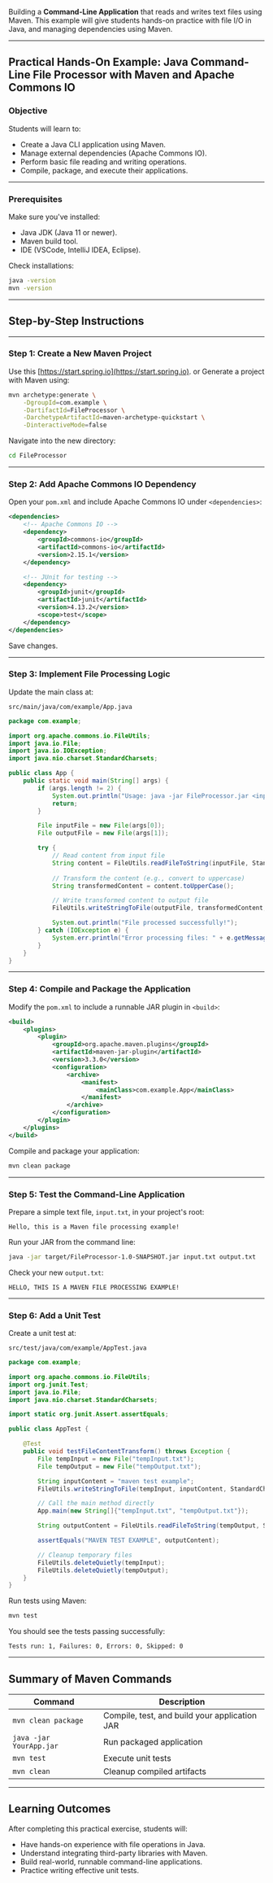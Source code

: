 Building a **Command-Line Application** that reads and writes text files using Maven. This example will give students hands-on practice with file I/O in Java, and managing dependencies using Maven.

---

## Practical Hands-On Example: Java Command-Line File Processor with Maven and Apache Commons IO

### **Objective**
Students will learn to:

- Create a Java CLI application using Maven.
- Manage external dependencies (Apache Commons IO).
- Perform basic file reading and writing operations.
- Compile, package, and execute their applications.

---

### **Prerequisites**
Make sure you've installed:

- Java JDK (Java 11 or newer).
- Maven build tool.
- IDE (VSCode, IntelliJ IDEA, Eclipse).

Check installations:
```bash
java -version
mvn -version
```

---

## **Step-by-Step Instructions**

---

### **Step 1: Create a New Maven Project**
Use this [https://start.spring.io](https://start.spring.io).
or
Generate a project with Maven using:

```bash
mvn archetype:generate \
    -DgroupId=com.example \
    -DartifactId=FileProcessor \
    -DarchetypeArtifactId=maven-archetype-quickstart \
    -DinteractiveMode=false
```

Navigate into the new directory:

```bash
cd FileProcessor
```

---

### **Step 2: Add Apache Commons IO Dependency**

Open your `pom.xml` and include Apache Commons IO under `<dependencies>`:

```xml
<dependencies>
    <!-- Apache Commons IO -->
    <dependency>
        <groupId>commons-io</groupId>
        <artifactId>commons-io</artifactId>
        <version>2.15.1</version>
    </dependency>

    <!-- JUnit for testing -->
    <dependency>
        <groupId>junit</groupId>
        <artifactId>junit</artifactId>
        <version>4.13.2</version>
        <scope>test</scope>
    </dependency>
</dependencies>
```

Save changes.

---

### **Step 3: Implement File Processing Logic**

Update the main class at:

`src/main/java/com/example/App.java`

```java
package com.example;

import org.apache.commons.io.FileUtils;
import java.io.File;
import java.io.IOException;
import java.nio.charset.StandardCharsets;

public class App {
    public static void main(String[] args) {
        if (args.length != 2) {
            System.out.println("Usage: java -jar FileProcessor.jar <inputFile> <outputFile>");
            return;
        }

        File inputFile = new File(args[0]);
        File outputFile = new File(args[1]);

        try {
            // Read content from input file
            String content = FileUtils.readFileToString(inputFile, StandardCharsets.UTF_8);
            
            // Transform the content (e.g., convert to uppercase)
            String transformedContent = content.toUpperCase();

            // Write transformed content to output file
            FileUtils.writeStringToFile(outputFile, transformedContent, StandardCharsets.UTF_8);

            System.out.println("File processed successfully!");
        } catch (IOException e) {
            System.err.println("Error processing files: " + e.getMessage());
        }
    }
}
```

---

### **Step 4: Compile and Package the Application**

Modify the `pom.xml` to include a runnable JAR plugin in `<build>`:

```xml
<build>
    <plugins>
        <plugin>
            <groupId>org.apache.maven.plugins</groupId>
            <artifactId>maven-jar-plugin</artifactId>
            <version>3.3.0</version>
            <configuration>
                <archive>
                    <manifest>
                        <mainClass>com.example.App</mainClass>
                    </manifest>
                </archive>
            </configuration>
        </plugin>
    </plugins>
</build>
```

Compile and package your application:

```bash
mvn clean package
```

---

### **Step 5: Test the Command-Line Application**

Prepare a simple text file, `input.txt`, in your project's root:

```
Hello, this is a Maven file processing example!
```

Run your JAR from the command line:

```bash
java -jar target/FileProcessor-1.0-SNAPSHOT.jar input.txt output.txt
```

Check your new `output.txt`:

```
HELLO, THIS IS A MAVEN FILE PROCESSING EXAMPLE!
```

---

### **Step 6: Add a Unit Test**

Create a unit test at:

`src/test/java/com/example/AppTest.java`

```java
package com.example;

import org.apache.commons.io.FileUtils;
import org.junit.Test;
import java.io.File;
import java.nio.charset.StandardCharsets;

import static org.junit.Assert.assertEquals;

public class AppTest {

    @Test
    public void testFileContentTransform() throws Exception {
        File tempInput = new File("tempInput.txt");
        File tempOutput = new File("tempOutput.txt");

        String inputContent = "maven test example";
        FileUtils.writeStringToFile(tempInput, inputContent, StandardCharsets.UTF_8);

        // Call the main method directly
        App.main(new String[]{"tempInput.txt", "tempOutput.txt"});

        String outputContent = FileUtils.readFileToString(tempOutput, StandardCharsets.UTF_8);

        assertEquals("MAVEN TEST EXAMPLE", outputContent);

        // Cleanup temporary files
        FileUtils.deleteQuietly(tempInput);
        FileUtils.deleteQuietly(tempOutput);
    }
}
```

Run tests using Maven:

```bash
mvn test
```

You should see the tests passing successfully:

```
Tests run: 1, Failures: 0, Errors: 0, Skipped: 0
```

---

## **Summary of Maven Commands**

| Command                    | Description                                    |
|----------------------------|------------------------------------------------|
| `mvn clean package`        | Compile, test, and build your application JAR  |
| `java -jar YourApp.jar`    | Run packaged application                       |
| `mvn test`                 | Execute unit tests                             |
| `mvn clean`                | Cleanup compiled artifacts                     |

---

## **Learning Outcomes**

After completing this practical exercise, students will:

- Have hands-on experience with file operations in Java.
- Understand integrating third-party libraries with Maven.
- Build real-world, runnable command-line applications.
- Practice writing effective unit tests.

